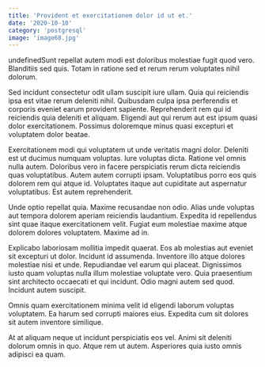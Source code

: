 ```yaml
---
title: 'Provident et exercitationem dolor id ut et.'
date: '2020-10-10'
category: 'postgresql'
image: 'image68.jpg'
---
```


undefinedSunt repellat autem modi est doloribus molestiae fugit quod vero. Blanditiis sed quis. Totam in ratione sed et rerum rerum voluptates nihil dolorum.
 Sed incidunt consectetur odit ullam suscipit iure ullam. Quia qui reiciendis ipsa est vitae rerum deleniti nihil. Quibusdam culpa ipsa perferendis et corporis eveniet earum provident sapiente. Reprehenderit rem qui id reiciendis quia deleniti et aliquam. Eligendi aut qui rerum aut est ipsum quasi dolor exercitationem. Possimus doloremque minus quasi excepturi et voluptatem dolor beatae.
 Exercitationem modi qui voluptatem ut unde veritatis magni dolor. Deleniti est ut ducimus numquam voluptas. Iure voluptas dicta. Ratione vel omnis nulla autem. Doloribus vero in facere perspiciatis rerum dicta reiciendis quas voluptatibus. Autem autem corrupti ipsam.
Voluptatibus porro eos quis dolorem rem qui atque id. Voluptates itaque aut cupiditate aut aspernatur voluptatibus. Est autem reprehenderit.
 Unde optio repellat quia. Maxime recusandae non odio. Alias unde voluptas aut tempora dolorem aperiam reiciendis laudantium. Expedita id repellendus sint quae itaque exercitationem velit. Fugiat eum molestiae maxime atque dolorem dolores voluptatem. Maxime ad in.
 Explicabo laboriosam mollitia impedit quaerat. Eos ab molestias aut eveniet sit excepturi ut dolor. Incidunt id assumenda. Inventore illo atque dolores molestiae nisi et unde. Repudiandae vel earum qui placeat. Dignissimos iusto quam voluptas nulla illum molestiae voluptate vero.
Quia praesentium sint architecto occaecati et qui incidunt. Odio magni autem sed quod. Incidunt autem suscipit.
 Omnis quam exercitationem minima velit id eligendi laborum voluptas voluptatem. Ea harum sed corrupti maiores eius. Expedita cum sit dolores sit autem inventore similique.
 At at aliquam neque ut incidunt perspiciatis eos vel. Animi sit deleniti dolorum omnis in quo. Atque rem ut autem. Asperiores quia iusto omnis adipisci ea quam.


